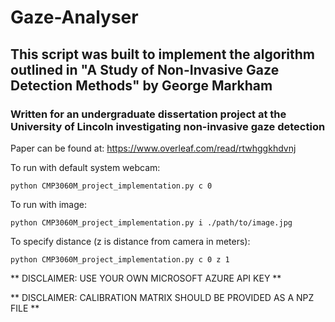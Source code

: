 # Gaze-Analyser
## This script was built to implement the algorithm outlined in "A Study of Non-Invasive Gaze Detection Methods" by George Markham
### Written for an undergraduate dissertation project at the University of Lincoln investigating non-invasive gaze detection

Paper can be found at: https://www.overleaf.com/read/rtwhggkhdvnj

To run with default system webcam:

```
python CMP3060M_project_implementation.py c 0
```

To run with image:

```
python CMP3060M_project_implementation.py i ./path/to/image.jpg
```

To specify distance (z is distance from camera in meters):

```
python CMP3060M_project_implementation.py c 0 z 1
```

** DISCLAIMER: USE YOUR OWN MICROSOFT AZURE API KEY **

** DISCLAIMER: CALIBRATION MATRIX SHOULD BE PROVIDED AS A NPZ FILE **
